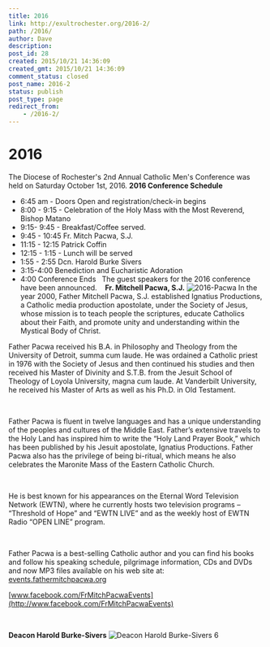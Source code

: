 ```yaml
---
title: 2016
link: http://exultrochester.org/2016-2/
path: /2016/
author: Dave
description:
post_id: 28
created: 2015/10/21 14:36:09
created_gmt: 2015/10/21 14:36:09
comment_status: closed
post_name: 2016-2
status: publish
post_type: page
redirect_from:
    - /2016-2/
---
```


# 2016

The Diocese of Rochester's 2nd Annual Catholic Men's Conference was held on Saturday October 1st, 2016. **2016 Conference Schedule**

  * 6:45 am - Doors Open and registration/check-in begins
  * 8:00 - 9:15 - Celebration of the Holy Mass with the Most Reverend, Bishop Matano
  * 9:15- 9:45 - Breakfast/Coffee served.
  * 9:45 - 10:45 Fr. Mitch Pacwa, S.J.
  * 11:15 - 12:15 Patrick Coffin
  * 12:15 - 1:15 - Lunch will be served
  * 1:55 - 2:55 Dcn. Harold Burke Sivers
  * 3:15-4:00 Benediction and Eucharistic Adoration
  * 4:00 Conference Ends
  The guest speakers for the 2016 conference have been announced.    **Fr. Mitchell Pacwa, S.J.** ![2016-Pacwa](/wp-content/uploads/2015/12/2016-Pacwa-214x300.jpg) In the year 2000, Father Mitchell Pacwa, S.J. established Ignatius Productions, a Catholic media production apostolate, under the Society of Jesus, whose mission is to teach people the scriptures, educate Catholics about their Faith, and promote unity and understanding within the Mystical Body of Christ.

Father Pacwa received his B.A. in Philosophy and Theology from the University of Detroit, summa cum laude. He was ordained a Catholic priest in 1976 with the Society of Jesus and then continued his studies and then received his Master of Divinity and S.T.B. from the Jesuit School of Theology of Loyola University, magna cum laude. At Vanderbilt University, he received his Master of Arts as well as his Ph.D. in Old Testament.

 

Father Pacwa is fluent in twelve languages and has a unique understanding of the peoples and cultures of the Middle East. Father’s extensive travels to the Holy Land has inspired him to write the “Holy Land Prayer Book,” which has been published by his Jesuit apostolate, Ignatius Productions. Father Pacwa also has the privilege of being bi-ritual, which means he also celebrates the Maronite Mass of the Eastern Catholic Church.

 

He is best known for his appearances on the Eternal Word Television Network (EWTN), where he currently hosts two television programs – “Threshold of Hope” and “EWTN LIVE” and as the weekly host of EWTN Radio “OPEN LINE” program.

 

Father Pacwa is a best-selling Catholic author and you can find his books and follow his speaking schedule, pilgrimage information, CDs and DVDs and now MP3 files available on his web site at: [events.fathermitchpacwa.o](http://events.fathermitchpacwa.org)[rg](http://events.fathermitchpacwa.org)   

[www.facebook.com/FrMitchPacwaEvents](http://www.facebook.com/FrMitchPacwaEvents)

 

**Deacon Harold Burke-Sivers** ![Deacon Harold Burke-Sivers 6](/wp-content/uploads/2015/12/Deacon-Harold-Burke-Sivers-6-200x300.jpg)
